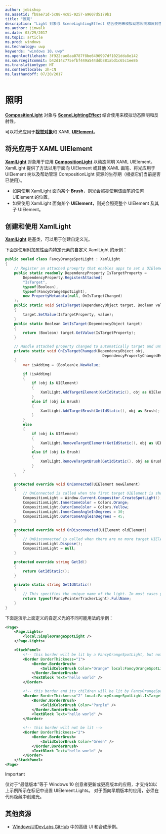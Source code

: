 ```yaml
---
author: jebishop
ms.assetid: fb8ae71d-5c88-4c85-9257-a9607d5179b1
title: "照明"
description: "Light 对象与 SceneLightingEffect 结合使用来模拟动态照明和反射性。"
ms.author: jimwalk
ms.date: 03/29/2017
ms.topic: article
ms.prod: windows
ms.technology: uwp
keywords: "windows 10，uwp"
ms.openlocfilehash: 3f922cae8aa0787f8be6496997df1021dda8e142
ms.sourcegitcommit: b42d14c775efbf449a544ddb881abd1c65c1ee86
ms.translationtype: HT
ms.contentlocale: zh-CN
ms.lasthandoff: 07/20/2017
---
```

# <a name="lighting"></a>照明

[**CompositionLight**](https://docs.microsoft.com/uwp/api/Windows.UI.Composition.CompositionLight) 对象与 [**SceneLightingEffect**](https://docs.microsoft.com/uwp/api/Windows.UI.Composition.Effects.SceneLightingEffect) 结合使用来模拟动态照明和反射性。

可以将光应用于[**视觉对象**](https://msdn.microsoft.com/library/windows/apps/Dn706858)和 XAML [**UIElement**](https://docs.microsoft.com/uwp/api/Windows.UI.Xaml.UIElement)。

## <a name="applying-lights-to-xaml-uielements"></a>将光应用于 XAML UIElement

[**XamlLight**](https://docs.microsoft.com/uwp/api/windows.ui.xaml.media.xamllight) 对象用于应用 [**CompositionLight**](https://docs.microsoft.com/uwp/api/Windows.UI.Composition.CompositionLight) 以动态照明 XAML UIElement。 XamlLight 提供了方法以用于面向 UIElement 或其他 XAML 画笔、将光应用于 UIElement 树以及帮助管理 CompositionLight 资源的生存期（根据它们当前是否已使用）。

* 如果使用 XamlLight 面向某个 **Brush**，则光会照亮使用该画笔的任何 UIElement 的位置。
* 如果使用 XamlLight 面向某个 **UIElement**，则光会照亮整个 UIElement 及其子 UIElement。

## <a name="creating-and-using-a-xamllight"></a>创建和使用 XamlLight

[**XamlLight**](https://docs.microsoft.com/uwp/api/windows.ui.xaml.media.xamllight) 是基类，可以用于创建自定义光。

下面是使用附加属性面向特定元素的自定义 XamlLight 的示例：

```csharp
public sealed class FancyOrangeSpotLight : XamlLight
{
    // Register an attached proeprty that enables apps to set a UIElement or Brush as a target for this light type in markup.
    public static readonly DependencyProperty IsTargetProperty =
        DependencyProperty.RegisterAttached(
        "IsTarget",
        typeof(Boolean),
        typeof(FancyOrangeSpotLight),
        new PropertyMetadata(null, OnIsTargetChanged)
    );
    public static void SetIsTarget(DependencyObject target, Boolean value)
    {
        target.SetValue(IsTargetProperty, value);
    }
    public static Boolean GetIsTarget(DependencyObject target)
    {
        return (Boolean) target.GetValue(IsTargetProperty);
    }

    // Handle attached property changed to automatically target and untarget UIElements and Brushes.
    private static void OnIsTargetChanged(DependencyObject obj,
                                            DependencyPropertyChangedEventArgs e)
    {
        var isAdding = (Boolean)e.NewValue;

        if (isAdding)
        {
            if (obj is UIElement)
            {
                XamlLight.AddTargetElement(GetIdStatic(), obj as UIElement);
            }
            else if (obj is Brush)
            {
                XamlLight.AddTargetBrush(GetIdStatic(), obj as Brush);
            }
        }
        else
        {
            if (obj is UIElement)
            {
                XamlLight.RemoveTargetElement(GetIdStatic(), obj as UIElement);
            }
            else if (obj is Brush)
            {
                XamlLight.RemoveTargetBrush(GetIdStatic(), obj as Brush);
            }
        }
    }

    protected override void OnConnected(UIElement newElement)
    {
        // OnConnected is called when the first target UIElement is shown on the screen. This enables delaying composition object creation until it's actually necessary.
        CompositionLight = Window.Current.Compositor.CreateSpotLight();
        CompositionLight.InnerConeColor = Colors.Orange;
        CompositionLight.OuterConeColor = Colors.Yellow;
        CompositionLight.InnerConeAngleInDegrees = 30;
        CompositionLight.OuterConeAngleInDegrees = 45;
    }

    protected override void OnDisconnected(UIElement oldElement)
    {
        // OnDisconnected is called when there are no more target UIElements on the screen. The CompositionLight should be disposed when no longer required.
        CompositionLight.Dispose();
        CompositionLight = null;
    }

    protected override string GetId()
    {
        return GetIdStatic();
    }

    private static string GetIdStatic()
    {
        // This specifies the unique name of the light. In most cases you should use the type's FullName.
        return typeof(FancyPointerTrackerLight).FullName;
    }
}
```

下面是演示上面定义的自定义光的不同可能用法的示例：

```xml
<Page>
    <Page.Lights>
        <local:SimpleOrangeSpotLight />
    </Page.Lights>

    <StackPanel>
        <!-- this border will be lit by a FancyOrangeSpotLight, but not its children -->
        <Border BorderThickness="1">
            <Border.BorderBrush>
                <SolidColorBrush Color="Orange" local:FancyOrangeSpotLight.IsTarget="true" />
            </Border.BorderBrush>
            <TextBlock Text="hello world" />
        </Border>

        <!-- this border and its children will be lit by FancyOrangeSpotLight -->
        <Border BorderThickness="2" local:FancyOrangeSpotLight.IsTarget="true">
            <Border.BorderBrush>
                <SolidColorBrush Color="Purple" />
            </Border.BorderBrush>
            <TextBlock Text="hello world" />
        </Border>

        <!-- this border will not be lit -->
        <Border BorderThickness="2">
            <Border.BorderBrush>
                <SolidColorBrush Color="Green" />
            </Border.BorderBrush>
            <TextBlock Text="hello world" />
        </Border>
    </StackPanel>
<Page>
```

> [!Important]
> 仅对于“最低版本”等于 Windows 10 创意者更新或更高版本的应用，才支持如以上示例所示在标记中设置 UIElement.Lights。 对于面向早期版本的应用，必须在代码隐藏中创建光。

## <a name="additional-resources"></a>其他资源

* [WindowsUIDevLabs GitHub](https://github.com/microsoft/windowsuidevlabs) 中的高级 UI 和合成示例。